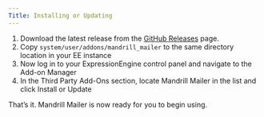 ```yaml
---
Title: Installing or Updating
---
```


1. Download the latest release from the [GitHub Releases] page.
2. Copy `system/user/addons/mandrill_mailer` to the same directory location in your EE instance
3. Now log in to your ExpressionEngine control panel and navigate to the Add-on Manager
4. In the Third Party Add-Ons section, locate Mandrill Mailer in the list and click Install or Update

That’s it. Mandrill Mailer is now ready for you to begin using.

[GitHub Releases]: https://github.com/tjdraper/MandrillMailer/releases
